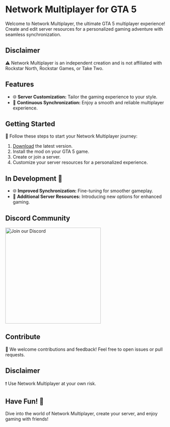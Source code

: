 # Network Multiplayer for GTA 5

Welcome to Network Multiplayer, the ultimate GTA 5 multiplayer experience! Create and edit server resources for a personalized gaming adventure with seamless synchronization.

## Disclaimer

⚠️ Network Multiplayer is an independent creation and is not affiliated with Rockstar North, Rockstar Games, or Take Two.

## Features

- 🌐 **Server Customization:** Tailor the gaming experience to your style.
- 🔄 **Continuous Synchronization:** Enjoy a smooth and reliable multiplayer experience.

## Getting Started

🚀 Follow these steps to start your Network Multiplayer journey:

1. [Download](#) the latest version.
2. Install the mod on your GTA 5 game.
3. Create or join a server.
4. Customize your server resources for a personalized experience.

## In Development 🚧

- 🌐 **Improved Synchronization:** Fine-tuning for smoother gameplay.
- 🚗 **Additional Server Resources:** Introducing new options for enhanced gaming.

## Discord Community

<a href="https://discord.gg/cz44jFh5dE">
  <img src="https://cdn.discordapp.com/attachments/1167718003345981442/1189972491381248060/2023-12-28_194442_1.png" alt="Join our Discord" width="300px">
</a>

## Contribute

🤝 We welcome contributions and feedback! Feel free to open issues or pull requests.

## Disclaimer

❗ Use Network Multiplayer at your own risk.

## Have Fun! 🎉

Dive into the world of Network Multiplayer, create your server, and enjoy gaming with friends!

